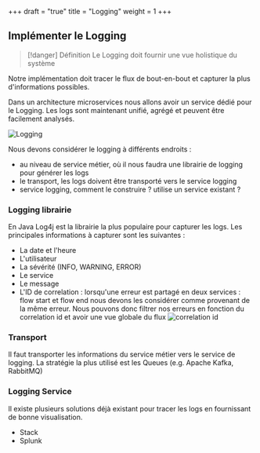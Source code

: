 +++
draft = "true"
title = "Logging"
weight = 1
+++

## Implémenter le Logging

> [!danger] Définition
>  Le Logging doit fournir une vue holistique du système

Notre implémentation doit tracer le flux de bout-en-bout et capturer la plus d'informations possibles.

Dans un architecture microservices nous allons avoir un service dédié pour le Logging. Les logs sont maintenant unifié, agrégé et peuvent être facilement analysés.

![Logging](../images/logging.png?width=40pc)

Nous devons considérer le logging à différents endroits :

- au niveau de service métier, où il nous faudra une librairie de logging pour générer les logs
- le transport, les logs doivent être transporté vers le service logging
- service logging, comment le construire ? utilise un service existant ?

### Logging librairie

En Java Log4j est la librairie la plus populaire pour capturer les logs. Les principales informations à capturer sont les suivantes :

- La date et l'heure
- L'utilisateur
- La sévérité (INFO, WARNING, ERROR)
- Le service
- Le message
- L'ID de correlation : lorsqu'une erreur est partagé en deux services : flow start et flow end nous devons les considérer comme provenant de la même erreur. Nous pouvons donc filtrer nos erreurs en fonction du correlation id et avoir une vue globale du flux
  ![correlation id](../images/correlationid.png?width=40pc)

### Transport

Il faut transporter les informations du service métier vers le service de logging. La stratégie la plus utilisé est les Queues (e.g. Apache Kafka, RabbitMQ)

### Logging Service

Il existe plusieurs solutions déjà existant pour tracer les logs en fournissant de bonne visualisation.

- Stack
- Splunk
